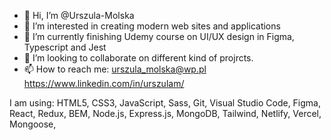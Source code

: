 - 👋 Hi, I’m @Urszula-Molska
- 👀 I’m interested in creating modern web sites and applications
- 🌱 I’m currently finishing Udemy course on  UI/UX design in Figma, Typescript and Jest
- 💞️ I’m looking to collaborate on different kind of projrcts.
- 📫 How to reach me:  urszula_molska@wp.pl
                       https://www.linkedin.com/in/urszulam/

I am using:
HTML5, CSS3, JavaScript, Sass, Git, Visual Studio Code, Figma, React, Redux, BEM, Node.js, Express.js, MongoDB, Tailwind, Netlify, Vercel, Mongoose,


<!---
Urszula-Molska/Urszula-Molska is a ✨ special ✨ repository because its `README.md` (this file) appears on your GitHub profile.
You can click the Preview link to take a look at your changes.
--->
